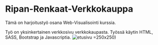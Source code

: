 # Ripan-Renkaat-Verkkokauppa
Tämä on harjoitustyö osana Web-Visualisointi kurssia.

Työ on yksinkertainen verkkosivu verkkokaupasta. Työssä käytin HTML, SASS, Bootstrap ja Javascriptia.
![etusivu](https://user-images.githubusercontent.com/60491377/198985099-164bfc27-ffb2-455d-9ed0-45cfce7ef942.PNG) =250x250)
